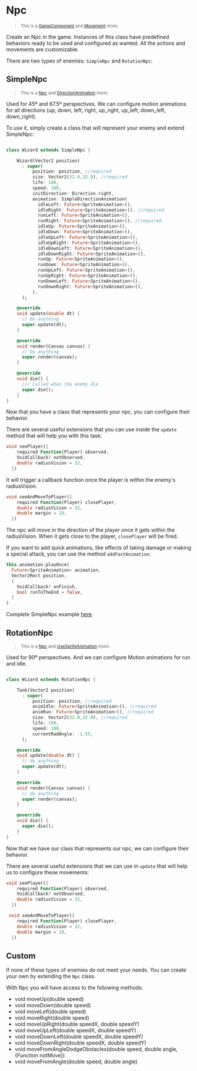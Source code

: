 # Npc
> <small>This is a [GameComponent](https://github.com/RafaelBarbosatec/bonfire/blob/v2.4.0/lib/base/game_component.dart) and [Movement](https://github.com/RafaelBarbosatec/bonfire/blob/v2.4.0/lib/util/mixins/movement.dart) mixin.</small>

Create an Npc in the game. Instances of this class have predefined behaviors ready to be used and configured as wanted. All the actions and movements are customizable.

There are two types of enemies: `SimpleNpc` and `RotationNpc`:

## SimpleNpc

> <small>This is a [Npc](https://github.com/RafaelBarbosatec/bonfire/blob/v2.4.0/lib/npc/npc.dart) and [DirectionAnimation](https://github.com/RafaelBarbosatec/bonfire/blob/v2.4.0/lib/util/mixins/direction_animation.dart) mixin.</small>

Used for 45º and 67.5º perspectives. We can configure motion animations for all directions (up, down, left, right, up_right, up_left, down_left, down_right).

To use it, simply create a class that will represent your enemy and extend SimpleNpc:

```dart

class Wizard extends SimpleNpc {

    Wizard(Vector2 position)
      : super(
          position: position, //required
          size: Vector2(32.0,32.0), //required
          life: 100,
          speed: 100,
          initDirection: Direction.right,
          animation: SimpleDirectionAnimation(
            idleLeft: Future<SpriteAnimation>(), 
            idleRight: Future<SpriteAnimation>(), //required
            runLeft: Future<SpriteAnimation>(), 
            runRight: Future<SpriteAnimation>(), //required
            idleUp: Future<SpriteAnimation>(),
            idleDown: Future<SpriteAnimation>(),
            idleUpLeft: Future<SpriteAnimation>(),
            idleUpRight: Future<SpriteAnimation>(),
            idleDownLeft: Future<SpriteAnimation>(),
            idleDownRight: Future<SpriteAnimation>(),
            runUp: Future<SpriteAnimation>(),
            runDown: Future<SpriteAnimation>(),
            runUpLeft: Future<SpriteAnimation>(),
            runUpRight: Future<SpriteAnimation>(),
            runDownLeft: Future<SpriteAnimation>(),
            runDownRight: Future<SpriteAnimation>(),
          ),
      );

    @override
    void update(double dt) {
      // Do anything
      super.update(dt);
    }

    @override
    void render(Canvas canvas) {
      // Do anything
      super.render(canvas);
    }

    @override
    void die() {
      /// Called when the enemy die
      super.die();
    }
}

```

Now that you have a class that represents your npc, you can configure their behavior.

There are several useful extensions that you can use inside the `update` method that will help you with this task:


```dart 
void seePlayer({
    required Function(Player) observed,
    VoidCallback? notObserved,
    double radiusVision = 32,
  })
```
It will trigger a callback function once the player is within the enemy's radiusVision.


```dart 
void seeAndMoveToPlayer({
    required Function(Player) closePlayer,
    double radiusVision = 32,
    double margin = 10,
  })
```
The npc will move in the direction of the player once it gets within the radiusVision. When it gets close to the player, `closePlayer` will be fired.

If you want to add quick animations, like effects of taking damage or making a special attack, you can use the method `addFastAnimation`:

```dart 
this.animation.playOnce(
  Future<SpriteAnimation> animation,
  Vector2Rect position, 
  {
    VoidCallback? onFinish,
    bool runToTheEnd = false,
  }
)
```

Complete SimpleNpc example [here](https://github.com/RafaelBarbosatec/bonfire/blob/v2.4.0/example/lib/shared/npc/wizard/wizard.dart).


## RotationNpc

> <small>This is a [Npc](https://github.com/RafaelBarbosatec/bonfire/blob/v2.4.0/lib/npc/npc.dart) and [UseSpriteAnimation](https://github.com/RafaelBarbosatec/bonfire/blob/v2.4.0/lib/util/mixins/use_sprite_animation.dart) mixin.</small>

Used for 90º perspectives. And we can configure Motion animations for run and idle.

```dart

class Wizard extends RotationNpc {

    Tank(Vector2 position)
      : super(
          position: position, //required
          animIdle: Future<SpriteAnimation>(), //required
          animRun: Future<SpriteAnimation>(), //required
          size: Vector2(32.0,32.0), //required
          life: 100,
          speed: 100,
          currentRadAngle: -1.55, 
      );

    @override
    void update(double dt) {
      // do anything
      super.update(dt);
    }

    @override
    void render(Canvas canvas) {
      // do anything
      super.render(canvas);
    }

    @override
    void die() {
      super.die();
    }
}

```

Now that we have our class that represents our npc, we can configure their behavior.

There are several useful extensions that we can use in `update` that will help us to configure these movements:

```dart 
void seePlayer({
    required Function(Player) observed,
    VoidCallback? notObserved,
    double radiusVision = 32,
  })
```

```dart 
 void seeAndMoveToPlayer({
    required Function(Player) closePlayer,
    double radiusVision = 32,
    double margin = 10,
  })
```

## Custom

If none of these types of enemies do not meet your needs. You can create your own by extending the `Npc` class.

With Npc you will have access to the following methods:

* void moveUp(double speed)
* void moveDown(double speed)
* void moveLeft(double speed)
* void moveRight(double speed)
* void moveUpRight(double speedX, double speedY)
* void moveUpLeft(double speedX, double speedY)
* void moveDownLeft(double speedX, double speedY)
* void moveDownRight(double speedX, double speedY)
* void moveFromAngleDodgeObstacles(double speed, double angle,{Function notMove})
* void moveFromAngle(double speed, double angle)
